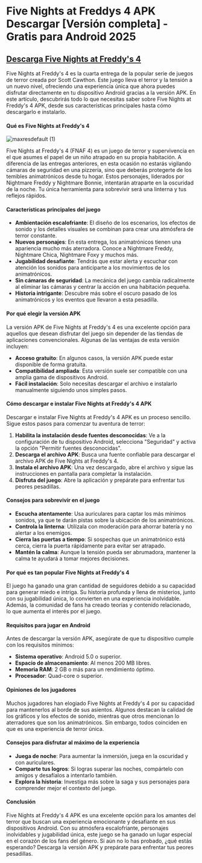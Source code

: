 # Five Nights at Freddys 4 APK Descargar [Versión completa] - Gratis para Android 2025

## [Descarga Five Nights at Freddy's 4](https://bom.so/WDTpOk)

Five Nights at Freddy's 4 es la cuarta entrega de la popular serie de juegos de terror creada por Scott Cawthon. Este juego lleva el terror y la tensión a un nuevo nivel, ofreciendo una experiencia única que ahora puedes disfrutar directamente en tu dispositivo Android gracias a la versión APK. En este artículo, descubrirás todo lo que necesitas saber sobre Five Nights at Freddy's 4 APK, desde sus características principales hasta cómo descargarlo e instalarlo.


#### Qué es Five Nights at Freddy's 4

![maxresdefault (1)](https://github.com/user-attachments/assets/7643289a-b431-491a-9d5d-d64eadf04f66)

Five Nights at Freddy's 4 (FNAF 4) es un juego de terror y supervivencia en el que asumes el papel de un niño atrapado en su propia habitación. A diferencia de las entregas anteriores, en esta ocasión no estarás vigilando cámaras de seguridad en una pizzería, sino que deberás protegerte de los temibles animatrónicos desde tu hogar. Estos personajes, liderados por Nightmare Freddy y Nightmare Bonnie, intentarán atraparte en la oscuridad de la noche. Tu única herramienta para sobrevivir será una linterna y tus reflejos rápidos.

#### Características principales del juego
- **Ambientación escalofriante**: El diseño de los escenarios, los efectos de sonido y los detalles visuales se combinan para crear una atmósfera de terror constante.
- **Nuevos personajes**: En esta entrega, los animatrónicos tienen una apariencia mucho más aterradora. Conoce a Nightmare Freddy, Nightmare Chica, Nightmare Foxy y muchos más.
- **Jugabilidad desafiante**: Tendrás que estar alerta y escuchar con atención los sonidos para anticiparte a los movimientos de los animatrónicos.
- **Sin cámaras de seguridad**: La mecánica del juego cambia radicalmente al eliminar las cámaras y centrar la acción en una habitación pequeña.
- **Historia intrigante**: Descubre más sobre el oscuro pasado de los animatrónicos y los eventos que llevaron a esta pesadilla.

#### Por qué elegir la versión APK
La versión APK de Five Nights at Freddy's 4 es una excelente opción para aquellos que desean disfrutar del juego sin depender de las tiendas de aplicaciones convencionales. Algunas de las ventajas de esta versión incluyen:

- **Acceso gratuito**: En algunos casos, la versión APK puede estar disponible de forma gratuita.
- **Compatibilidad ampliada**: Esta versión suele ser compatible con una amplia gama de dispositivos Android.
- **Fácil instalación**: Solo necesitas descargar el archivo e instalarlo manualmente siguiendo unos simples pasos.

#### Cómo descargar e instalar Five Nights at Freddy's 4 APK
Descargar e instalar Five Nights at Freddy's 4 APK es un proceso sencillo. Sigue estos pasos para comenzar tu aventura de terror:

1. **Habilita la instalación desde fuentes desconocidas**: Ve a la configuración de tu dispositivo Android, selecciona "Seguridad" y activa la opción "Permitir fuentes desconocidas".
2. **Descarga el archivo APK**: Busca una fuente confiable para descargar el archivo APK de Five Nights at Freddy's 4.
3. **Instala el archivo APK**: Una vez descargado, abre el archivo y sigue las instrucciones en pantalla para completar la instalación.
4. **Disfruta del juego**: Abre la aplicación y prepárate para enfrentar tus peores pesadillas.

#### Consejos para sobrevivir en el juego
- **Escucha atentamente**: Usa auriculares para captar los más mínimos sonidos, ya que te darán pistas sobre la ubicación de los animatrónicos.
- **Controla la linterna**: Utilízala con moderación para ahorrar batería y no alertar a los enemigos.
- **Cierra las puertas a tiempo**: Si sospechas que un animatrónico está cerca, cierra la puerta rápidamente para evitar ser atrapado.
- **Mantén la calma**: Aunque la tensión pueda ser abrumadora, mantener la calma te ayudará a tomar mejores decisiones.

#### Por qué es tan popular Five Nights at Freddy's 4
El juego ha ganado una gran cantidad de seguidores debido a su capacidad para generar miedo e intriga. Su historia profunda y llena de misterios, junto con su jugabilidad única, lo convierten en una experiencia inolvidable. Además, la comunidad de fans ha creado teorías y contenido relacionado, lo que aumenta el interés por el juego.

#### Requisitos para jugar en Android
Antes de descargar la versión APK, asegúrate de que tu dispositivo cumple con los requisitos mínimos:

- **Sistema operativo**: Android 5.0 o superior.
- **Espacio de almacenamiento**: Al menos 200 MB libres.
- **Memoria RAM**: 2 GB o más para un rendimiento óptimo.
- **Procesador**: Quad-core o superior.

#### Opiniones de los jugadores
Muchos jugadores han elogiado Five Nights at Freddy's 4 por su capacidad para mantenerlos al borde de sus asientos. Algunos destacan la calidad de los gráficos y los efectos de sonido, mientras que otros mencionan lo aterradores que son los animatrónicos. Sin embargo, todos coinciden en que es una experiencia de terror única.

#### Consejos para disfrutar al máximo de la experiencia
- **Juega de noche**: Para aumentar la inmersión, juega en la oscuridad y con auriculares.
- **Comparte tus logros**: Si logras superar las noches, compártelo con amigos y desafíalos a intentarlo también.
- **Explora la historia**: Investiga más sobre la saga y sus personajes para comprender mejor el contexto del juego.

#### Conclusión
Five Nights at Freddy's 4 APK es una excelente opción para los amantes del terror que buscan una experiencia emocionante y desafiante en sus dispositivos Android. Con su atmósfera escalofriante, personajes inolvidables y jugabilidad única, este juego se ha ganado un lugar especial en el corazón de los fans del género. Si aún no lo has probado, ¿qué estás esperando? Descarga la versión APK y prepárate para enfrentar tus peores pesadillas.
